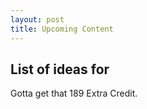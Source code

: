 ```yaml
---
layout: post
title: Upcoming Content
---
```


## List of ideas for 

Gotta get that 189 Extra Credit.
